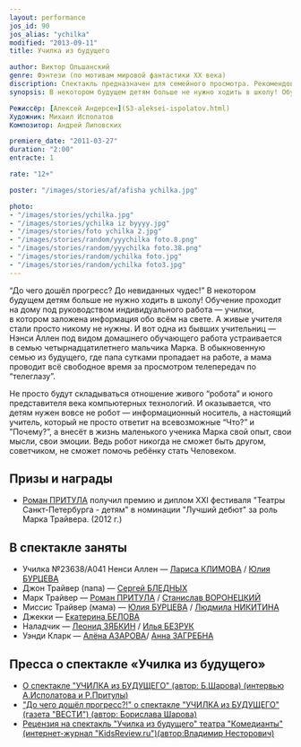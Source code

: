 ```yaml
---
layout: performance
jos_id: 90
jos_alias: "ychilka"
modified: "2013-09-11"
title: Училка из будущего

author: Виктор Ольшанский
genre: Фэнтези (по мотивам мировой фантастики ХХ века)
discription: Спектакль предназначен для семейного просмотра. Рекомендован детям от 12 лет и их родителям.
synopsis: В некотором будущем детям больше не нужно ходить в школу! Обучение проходит на дому под руководством индивидуального работа — училки, в котором заложена информация обо всём на свете. А живые учителя стали просто никому не нужны. И вот одна из бывших учительниц — Нэнси Аллен под видом домашнего обучающего работа устраивается в семью четырнадцатилетнего мальчика Марка…

Режиссёр: [Алексей Андерсен](53-aleksei-ispolatov.html)
Художник: Михаил Исполатов
Композитор: Андрей Липовских

premiere_date: "2011-03-27"
duration: "2:00"
entracte: 1

rate: "12+"

poster: "/images/stories/af/afisha ychilka.jpg"

photo:
- "/images/stories/ychilka.jpg"
- "/images/stories/ychilka iz byyyy.jpg"
- "/images/stories/foto ychilka 2.jpg"
- "/images/stories/random/yyychilka foto.8.png"
- "/images/stories/random/yyychilka foto.38.png"
- "/images/stories/random/ychilka foto.jpg"
- "/images/stories/random/ychilka foto3.jpg"
---
```



“До чего дошёл прогресс? До невиданных чудес!” В некотором будущем детям больше не нужно ходить в школу! Обучение проходит на дому под руководством индивидуального работа — училки, в котором заложена информация обо всём на свете. А живые учителя стали просто никому не нужны. И вот одна из бывших учительниц — Нэнси Аллен под видом домашнего обучающего работа устраивается в семью четырнадцатилетнего мальчика Марка. В обыкновенную семью из будущего, где папа сутками пропадает на работе, а мама проводит всё свободное время за просмотром телепередач по “телеглазу”.

Не просто будут складываться отношение живого “робота” и юного представителя века компьютерных технологий. И оказывается, что детям нужен вовсе не робот — информационный носитель, а настоящий учитель, который не просто ответит на всевозможные “Что?” и ”Почему?”, а внесёт в жизнь маленького ученика Марка свой опыт, свои мысли, свои эмоции. Ведь робот никогда не сможет быть другом, советчиком, не сможет помочь ребёнку стать Человеком.


## Призы и награды

- [Роман ПРИТУЛА](50-roman-pritula.html) получил премию и диплом ХХI фестиваля "Театры Санкт-Петербурга - детям" в номинации "Лучший дебют" за роль Марка Трайвера. (2012 г.)


## В спектакле заняты

- Училка №23638/А041 Ненси Аллен — [Лариса КЛИМОВА](65-larisa-klimova.html) / [Юлия БУРЦЕВА](78-ylia-burceva.html)
- Джон Трайвер (папа) — [Сергей БЛЕДНЫХ](24-blednyh-sergej.html)
- Марк Трайвер — [Роман ПРИТУЛА](50-roman-pritula.html) / [Станислав ВОРОНЕЦКИЙ](51-stas-voronetski.html)
- Миссис Трайвер (мама) — [Юлия БУРЦЕВА](78-ylia-burceva.html) / [Людмила НИКИТИНА](63-lyda-nikitina.html)
- Джекки — [Екатерина БЕЛОВА](23-belova-ekaterina.html)
- Наладчик — [Леонид ЗЯБКИН](67-leonid-zabkin.html) / [Илья БЕЗРУК](83-bezryk-ilya.html)
- Уэнди Кларк — [Алёна АЗАРОВА](86-alena-kiverskaia.html)/ [Анна ЗАГРЕБНА](79-anna-zagrebna.html)


## Пресса о спектакле «Училка из будущего»

- [О спектакле "УЧИЛКА из БУДУЩЕГО" (автор: Б.Шарова) (интервью А.Исполатова и Р.Притулы)](105-ychilka-pressa.html)
- ["До чего дошёл прогресс?!" о спектакле "УЧИЛКА из БУДУЩЕГО" (газета "ВЕСТИ") (автор: Борислава Шарова)](106-ychilka-pressa1.html)
- [Рецензия на спектакль "Училка из будущего" театра "Комедианты" (интернет-журнал "KidsReview.ru")(автор:Владимир Несторович)](120-ych.html)